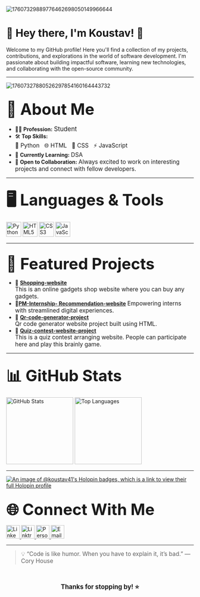![17607329889776462698050149966644](https://github.com/user-attachments/assets/0d3f571f-a04a-47ce-b111-060091d8da9a)

# 👋 Hey there, I'm Koustav! 🚀

Welcome to my GitHub profile! Here you'll find a collection of my projects, contributions, and explorations in the world of software development. I'm passionate about building impactful software, learning new technologies, and collaborating with the open-source community.

---
![17607327880526297854160164443732](https://github.com/user-attachments/assets/148db014-0636-403b-b5e2-3060676c8db2)


## <span style="font-size:2em;">💼 About Me</span>

- 👨‍💻 **Profession:** <span style="font-size:1.2em;">Student</span>
- 🛠️ **Top Skills:**  
  <span style="font-size:1.1em;">🐍 Python &nbsp; 🌐 HTML &nbsp; 🎨 CSS &nbsp; ⚡ JavaScript</span>
- 🌱 **Currently Learning:** <span style="font-size:1.1em;">DSA</span>
- 🤝 **Open to Collaboration:** <span style="font-size:1.1em;">Always excited to work on interesting projects and connect with fellow developers.</span>

---

## <span style="font-size:2em;">🖥️ Languages & Tools</span>

<p>
  <img src="https://img.shields.io/badge/Python-3776AB?style=for-the-badge&logo=python&logoColor=white" alt="Python" height="40"/>
  <img src="https://img.shields.io/badge/HTML5-E34F26?style=for-the-badge&logo=html5&logoColor=white" alt="HTML5" height="40"/>
  <img src="https://img.shields.io/badge/CSS3-1572B6?style=for-the-badge&logo=css3&logoColor=white" alt="CSS3" height="40"/>
  <img src="https://img.shields.io/badge/JavaScript-F7DF1E?style=for-the-badge&logo=javascript&logoColor=black" alt="JavaScript" height="40"/>
</p>

---

## <span style="font-size:2em;">🌟 Featured Projects</span>

- 🚩 [**Shopping-website**](https://github.com/Koustav41/Shopping-website)  
  <span style="font-size:1.1em;">This is an online gadgets shop website where you can buy any gadgets.</span>
- 🚩[**PM-Internship- Recommendation-website**](https://github.com/Koustav41/PM-Internship-scheme-website)
  <span style="font-size:1.1em;"> Empowering interns with streamlined digital experiences.</span>
- 🚩 [**Qr-code-generator-project**](https://github.com/Koustav41/Qr-code-generator-project)  
  <span style="font-size:1.1em;">Qr code generator website project built using HTML.</span>
- 🚩 [**Quiz-contest-website-project**](https://github.com/Koustav41/Quiz-contest-website-project)  
  <span style="font-size:1.1em;">This is a quiz contest arranging website. People can participate here and play this brainly game.</span>

---

## <span style="font-size:2em;">📊 GitHub Stats</span>

<p>
  <img src="https://github-readme-stats.vercel.app/api?username=Koustav41&show_icons=true&theme=radical" alt="GitHub Stats" height="180"/>
  <img src="https://github-readme-stats.vercel.app/api/top-langs/?username=Koustav41&layout=compact&theme=radical&langs_count=10&hide_title=false&custom_title=Programming%20Skills%20in%20My%20Projects" alt="Top Languages" height="180"/>
</p>

---
[![An image of @koustav41's Holopin badges, which is a link to view their full Holopin profile](https://holopin.me/koustav41)](https://holopin.io/@koustav41)

## <span style="font-size:2em;">🌐 Connect With Me</span>

<p>
  <a href="https://www.linkedin.com/in/koustav-mukherjee-40554b32b?utm_source=share&utm_campaign=share_via&utm_content=profile&utm_medium=android_app">
    <img src="https://img.shields.io/badge/LinkedIn-0A66C2?style=for-the-badge&logo=linkedin&logoColor=white" alt="LinkedIn" height="36"/>
  </a>
  <a href="https://linktr.ee/Koustav10?utm_source=linktree_admin_share">
    <img src="https://img.shields.io/badge/Linktree-39E09B?style=for-the-badge&logo=linktree&logoColor=white" alt="Linktree" height="36"/>
  </a>
  <a href="#">
    <img src="https://img.shields.io/badge/Website-000000?style=for-the-badge&logo=About.me&logoColor=white" alt="Personal Website" height="36"/>
  </a>
  <a href="mailto:mkoustav03@gmail.com">
    <img src="https://img.shields.io/badge/Email-D14836?style=for-the-badge&logo=gmail&logoColor=white" alt="Email" height="36"/>
  </a>
</p>

---

> <span style="font-size:1.1em;">💡 “Code is like humor. When you have to explain it, it’s bad.” — Cory House</span>

<br>

<p align="center" style="font-size:1.2em;">
  <b>Thanks for stopping by! ⭐️</b>
</p>
